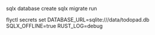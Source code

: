 sqlx database create
sqlx migrate run

flyctl secrets set DATABASE_URL=sqlite:///data/todopad.db SQLX_OFFLINE=true RUST_LOG=debug

